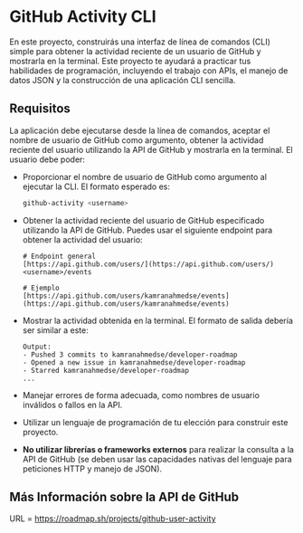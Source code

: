 # GitHub Activity CLI

En este proyecto, construirás una interfaz de línea de comandos (CLI) simple para obtener la actividad reciente de un usuario de GitHub y mostrarla en la terminal. Este proyecto te ayudará a practicar tus habilidades de programación, incluyendo el trabajo con APIs, el manejo de datos JSON y la construcción de una aplicación CLI sencilla.

## Requisitos

La aplicación debe ejecutarse desde la línea de comandos, aceptar el nombre de usuario de GitHub como argumento, obtener la actividad reciente del usuario utilizando la API de GitHub y mostrarla en la terminal. El usuario debe poder:

* Proporcionar el nombre de usuario de GitHub como argumento al ejecutar la CLI. El formato esperado es:
    ```bash
    github-activity <username>
    ```

* Obtener la actividad reciente del usuario de GitHub especificado utilizando la API de GitHub. Puedes usar el siguiente endpoint para obtener la actividad del usuario:
    ```
    # Endpoint general
    [https://api.github.com/users/](https://api.github.com/users/)<username>/events

    # Ejemplo
    [https://api.github.com/users/kamranahmedse/events](https://api.github.com/users/kamranahmedse/events)
    ```

* Mostrar la actividad obtenida en la terminal. El formato de salida debería ser similar a este:
    ```
    Output:
    - Pushed 3 commits to kamranahmedse/developer-roadmap
    - Opened a new issue in kamranahmedse/developer-roadmap
    - Starred kamranahmedse/developer-roadmap
    ...
    ```

* Manejar errores de forma adecuada, como nombres de usuario inválidos o fallos en la API.
* Utilizar un lenguaje de programación de tu elección para construir este proyecto.
* **No utilizar librerías o frameworks externos** para realizar la consulta a la API de GitHub (se deben usar las capacidades nativas del lenguaje para peticiones HTTP y manejo de JSON).

## Más Información sobre la API de GitHub

URL = https://roadmap.sh/projects/github-user-activity